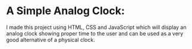 # A Simple Analog Clock:
I made this project using HTML, CSS and JavaScript which will display an analog clock showing proper time to the user and can be used as a very good alternative of a physical clock.
